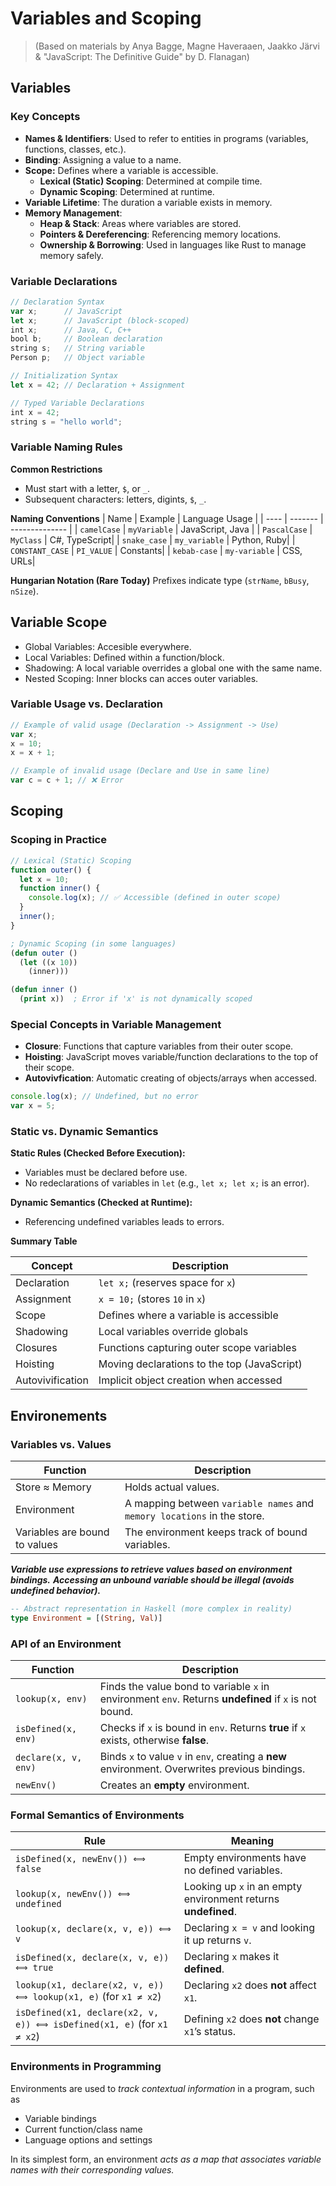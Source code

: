 # Variables and Scoping

> (Based on materials by Anya Bagge, Magne Haveraaen, Jaakko Järvi & "JavaScript: The Definitive Guide" by D. Flanagan)

## Variables

### Key Concepts

- **Names & Identifiers**: Used to refer to entities in programs (variables, functions, classes, etc.).
- **Binding**: Assigning a value to a name.
- **Scope:** Defines where a variable is accessible.
  - **Lexical (Static) Scoping**: Determined at compile time.
  - **Dynamic Scoping**: Determined at runtime.
- **Variable Lifetime**: The duration a variable exists in memory.
- **Memory Management**:
  - **Heap & Stack**: Areas where variables are stored.
  - **Pointers & Dereferencing**: Referencing memory locations.
  - **Ownership & Borrowing**: Used in languages like Rust to manage memory safely.

### Variable Declarations

```javascript
// Declaration Syntax
var x;      // JavaScript
let x;      // JavaScript (block-scoped)
int x;      // Java, C, C++
bool b;     // Boolean declaration
string s;   // String variable
Person p;   // Object variable

// Initialization Syntax
let x = 42; // Declaration + Assignment

// Typed Variable Declarations
int x = 42;
string s = "hello world";

```

### Variable Naming Rules

**Common Restrictions**

- Must start with a letter, `$`, or `_`.
- Subsequent characters: letters, digints, `$`, `_`.

**Naming Conventions**
| Name | Example | Language Usage |
| ---- | ------- | -------------- |
| `camelCase` | `myVariable` | JavaScript, Java |
| `PascalCase` | `MyClass` | C#, TypeScript|
| `snake_case` | `my_variable` | Python, Ruby|
| `CONSTANT_CASE` | `PI_VALUE` | Constants|
| `kebab-case` | `my-variable` | CSS, URLs|

**Hungarian Notation (Rare Today)**
Prefixes indicate type (`strName`, `bBusy`, `nSize`).

## Variable Scope

- Global Variables: Accesible everywhere.
- Local Variables: Defined within a function/block.
- Shadowing: A local variable overrides a global one with the same name.
- Nested Scoping: Inner blocks can acces outer variables.

### Variable Usage vs. Declaration

```javascript
// Example of valid usage (Declaration -> Assignment -> Use)
var x;
x = 10;
x = x + 1;

// Example of invalid usage (Declare and Use in same line)
var c = c + 1; // ❌ Error
```

## Scoping

### Scoping in Practice

```javascript
// Lexical (Static) Scoping
function outer() {
  let x = 10;
  function inner() {
    console.log(x); // ✅ Accessible (defined in outer scope)
  }
  inner();
}
```

```lisp
; Dynamic Scoping (in some languages)
(defun outer ()
  (let ((x 10))
    (inner)))

(defun inner ()
  (print x))  ; Error if 'x' is not dynamically scoped

```

### Special Concepts in Variable Management

- **Closure**: Functions that capture variables from their outer scope.
- **Hoisting**: JavaScript moves variable/function declarations to the top of their scope.
- **Autovivfication**: Automatic creating of objects/arrays when accessed.

```javascript
console.log(x); // Undefined, but no error
var x = 5;
```

### Static vs. Dynamic Semantics

**Static Rules (Checked Before Execution):**

- Variables must be declared before use.
- No redeclarations of variables in `let` (e.g., `let x; let x;` is an error).

**Dynamic Semantics (Checked at Runtime):**

- Referencing undefined variables leads to errors.

**Summary Table**

| Concept          | Description                                 |
| ---------------- | ------------------------------------------- |
| Declaration      | `let x;` (reserves space for `x`)           |
| Assignment       | `x = 10;` (stores `10` in `x`)              |
| Scope            | Defines where a variable is accessible      |
| Shadowing        | Local variables override globals            |
| Closures         | Functions capturing outer scope variables   |
| Hoisting         | Moving declarations to the top (JavaScript) |
| Autovivification | Implicit object creation when accessed      |

## Environements

### Variables vs. Values

| Function                      | Description                                                             |
| ----------------------------- | ----------------------------------------------------------------------- |
| Store ≈ Memory                | Holds actual values.                                                    |
| Environment                   | A mapping between `variable names` and `memory locations` in the store. |
| Variables are bound to values | The environment keeps track of bound variables.                         |

**_Variable use expressions to retrieve values based on environment bindings._**
**_Accessing an unbound variable should be illegal (avoids undefined behavior)._**

```haskell
-- Abstract representation in Haskell (more complex in reality)
type Environment = [(String, Val)]
```

### API of an Environment

| Function             | Description                                                                                           |
| -------------------- | ----------------------------------------------------------------------------------------------------- |
| `lookup(x, env)`     | Finds the value bond to variable `x` in environment `env`. Returns **undefined** if `x` is not bound. |
| `isDefined(x, env)`  | Checks if `x` is bound in `env`. Returns **true** if `x` exists, otherwise **false**.                 |
| `declare(x, v, env)` | Binds `x` to value `v` in `env`, creating a **new** environment. Overwrites previous bindings.        |
| `newEnv()`           | Creates an **empty** environment.                                                                     |

### Formal Semantics of Environments

| Rule                                                                  | Meaning                                                       |
| --------------------------------------------------------------------- | ------------------------------------------------------------- |
| `isDefined(x, newEnv()) ⟺ false`                                      | Empty environments have no defined variables.                 |
| `lookup(x, newEnv()) ⟺ undefined`                                     | Looking up `x` in an empty environment returns **undefined**. |
| `lookup(x, declare(x, v, e)) ⟺ v`                                     | Declaring `x = v` and looking it up returns `v`.              |
| `isDefined(x, declare(x, v, e)) ⟺ true`                               | Declaring `x` makes it **defined**.                           |
| `lookup(x1, declare(x2, v, e)) ⟺ lookup(x1, e)` (for `x1 ≠ x2`)       | Declaring `x2` does **not** affect `x1`.                      |
| `isDefined(x1, declare(x2, v, e)) ⟺ isDefined(x1, e)` (for `x1 ≠ x2`) | Defining `x2` does **not** change `x1`’s status.              |

### Environments in Programming

Environments are used to _track contextual information_ in a program, such as

- Variable bindings
- Current function/class name
- Language options and settings

In its simplest form, an environment _acts as a map that associates variable names with their corresponding values._
